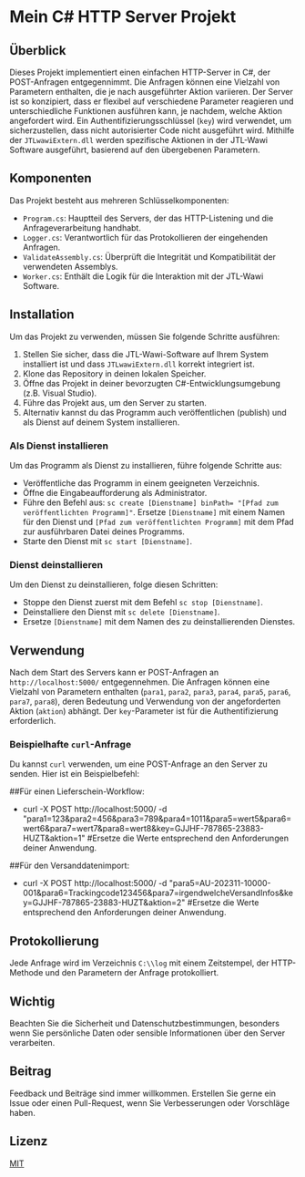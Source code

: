 # Mein C# HTTP Server Projekt

## Überblick
Dieses Projekt implementiert einen einfachen HTTP-Server in C#, der POST-Anfragen entgegennimmt. Die Anfragen können eine Vielzahl von Parametern enthalten, die je nach ausgeführter Aktion variieren. Der Server ist so konzipiert, dass er flexibel auf verschiedene Parameter reagieren und unterschiedliche Funktionen ausführen kann, je nachdem, welche Aktion angefordert wird. Ein Authentifizierungsschlüssel (`key`) wird verwendet, um sicherzustellen, dass nicht autorisierter Code nicht ausgeführt wird. Mithilfe der `JTLwawiExtern.dll` werden spezifische Aktionen in der JTL-Wawi Software ausgeführt, basierend auf den übergebenen Parametern.

## Komponenten
Das Projekt besteht aus mehreren Schlüsselkomponenten:
- `Program.cs`: Hauptteil des Servers, der das HTTP-Listening und die Anfrageverarbeitung handhabt.
- `Logger.cs`: Verantwortlich für das Protokollieren der eingehenden Anfragen.
- `ValidateAssembly.cs`: Überprüft die Integrität und Kompatibilität der verwendeten Assemblys.
- `Worker.cs`: Enthält die Logik für die Interaktion mit der JTL-Wawi Software.

## Installation
Um das Projekt zu verwenden, müssen Sie folgende Schritte ausführen:
1. Stellen Sie sicher, dass die JTL-Wawi-Software auf Ihrem System installiert ist und dass `JTLwawiExtern.dll` korrekt integriert ist.
2. Klone das Repository in deinen lokalen Speicher.
3. Öffne das Projekt in deiner bevorzugten C#-Entwicklungsumgebung (z.B. Visual Studio).
4. Führe das Projekt aus, um den Server zu starten.
5. Alternativ kannst du das Programm auch veröffentlichen (publish) und als Dienst auf deinem System installieren.

### Als Dienst installieren
Um das Programm als Dienst zu installieren, führe folgende Schritte aus:
- Veröffentliche das Programm in einem geeigneten Verzeichnis.
- Öffne die Eingabeaufforderung als Administrator.
- Führe den Befehl aus: `sc create [Dienstname] binPath= "[Pfad zum veröffentlichten Programm]"`. Ersetze `[Dienstname]` mit einem Namen für den Dienst und `[Pfad zum veröffentlichten Programm]` mit dem Pfad zur ausführbaren Datei deines Programms.
- Starte den Dienst mit `sc start [Dienstname]`.

### Dienst deinstallieren
Um den Dienst zu deinstallieren, folge diesen Schritten:
- Stoppe den Dienst zuerst mit dem Befehl `sc stop [Dienstname]`.
- Deinstalliere den Dienst mit `sc delete [Dienstname]`.
- Ersetze `[Dienstname]` mit dem Namen des zu deinstallierenden Dienstes.

## Verwendung
Nach dem Start des Servers kann er POST-Anfragen an `http://localhost:5000/` entgegennehmen. Die Anfragen können eine Vielzahl von Parametern enthalten (`para1`, `para2`, `para3`, `para4`, `para5`, `para6`, `para7`, `para8`), deren Bedeutung und Verwendung von der angeforderten Aktion (`aktion`) abhängt. Der `key`-Parameter ist für die Authentifizierung erforderlich.

### Beispielhafte `curl`-Anfrage
Du kannst `curl` verwenden, um eine POST-Anfrage an den Server zu senden. Hier ist ein Beispielbefehl:

##Für einen Lieferschein-Workflow:
- curl -X POST http://localhost:5000/ -d "para1=123&para2=456&para3=789&para4=1011&para5=wert5&para6=wert6&para7=wert7&para8=wert8&key=GJJHF-787865-23883-HUZT&aktion=1"
#Ersetze die Werte entsprechend den Anforderungen deiner Anwendung.

##Für den Versanddatenimport:
- curl -X POST http://localhost:5000/ -d "para5=AU-202311-10000-001&para6=Trackingcode123456&para7=irgendwelcheVersandInfos&key=GJJHF-787865-23883-HUZT&aktion=2"
#Ersetze die Werte entsprechend den Anforderungen deiner Anwendung.


## Protokollierung
Jede Anfrage wird im Verzeichnis `C:\\log` mit einem Zeitstempel, der HTTP-Methode und den Parametern der Anfrage protokolliert.

## Wichtig
Beachten Sie die Sicherheit und Datenschutzbestimmungen, besonders wenn Sie persönliche Daten oder sensible Informationen über den Server verarbeiten.

## Beitrag
Feedback und Beiträge sind immer willkommen. Erstellen Sie gerne ein Issue oder einen Pull-Request, wenn Sie Verbesserungen oder Vorschläge haben.

## Lizenz
[MIT](https://choosealicense.com/licenses/mit/)
